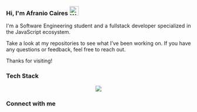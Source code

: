 
### Hi, I'm Afranio Caires <img src="https://raw.githubusercontent.com/Tarikul-Islam-Anik/Animated-Fluent-Emojis/master/Emojis/Hand%20gestures/Waving%20Hand%20Medium-Light%20Skin%20Tone.png" alt="Waving Hand Medium-Light Skin Tone" width="25" height="25" />

<p align="justify">I'm a Software Engineering student and a fullstack developer specialized in the JavaScript ecosystem.</p>
<p align="justify"> 
 Take a look at my repositories to see what I’ve been working on. If you have any questions or feedback, feel free to reach out.
<p align="justify">Thanks for visiting!</p>

<h3>Tech Stack</h3>
<p align=center>
  <a href="https://skillicons.dev">
    <img src="https://skillicons.dev/icons?i=javascript,typescript,cs,dotnet,nodejs,bun,react,nextjs,astro,vite,tailwind,nestjs,express,prisma,graphql,postgresql,mongodb,mysql,redis,docker,aws,gcp,jest,vitest" />
  </a>
</p>

<h3>Connect with me</h3>

